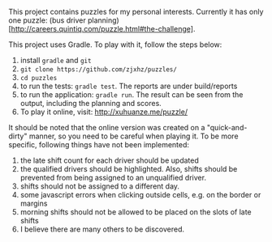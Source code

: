 This project contains puzzles for my personal interests. Currently it has only one puzzle: (bus driver planning)[http://careers.quintiq.com/puzzle.html#the-challenge].

This project uses Gradle. To play with it, follow the steps below:

1. install `gradle` and `git`
2. `git clone https://github.com/zjxhz/puzzles/` 
3. `cd puzzles`
4. to run the tests: `gradle test`. The reports are under build/reports
5. to run the application: `gradle run`. The result can be seen from the output, including the planning and scores. 
6. To play it online, visit: http://xuhuanze.me/puzzle/

It should be noted that the online version was created on a "quick-and-dirty" manner, so you need to be careful when playing it. To be more specific, following things have not been implemented:

1. the late shift count for each driver should be updated
2. the qualified drivers should be highlighted. Also, shifts should be prevented from being assigned to an unqualified driver.
3. shifts should not be assigned to a different day.
4. some javascript errors when clicking outside cells, e.g. on the border or margins
5. morning shifts should not be allowed to be placed on the slots of late shifts
6. I believe there are many others to be discovered.
